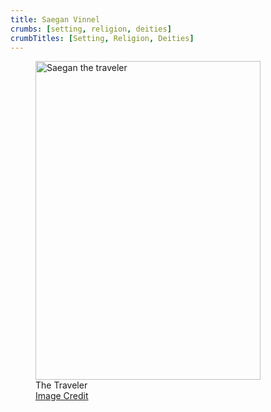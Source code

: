 ```yaml
---
title: Saegan Vinnel
crumbs: [setting, religion, deities]
crumbTitles: [Setting, Religion, Deities]
---
```


<figure class="portrait">
    <a class="portrait-lightbox" href="{{ img_path }}/deities/saegan-vinnel.jpg" data-img-width="640" data-img-height="906" title="Saegan Vinnel: The Traveler"><img src="{{ img_path }}/deities/saegan-vinnel-sm.jpg" width="360" height="510" alt="Saegan the traveler"></a>
    <figcaption>
        The Traveler<br>
        <span class="image-credit"><a href="{{ site.url }}/misc/credits-thanks/#alexandra-semushina">Image Credit</a></span>
    </figcaption>
</figure>
